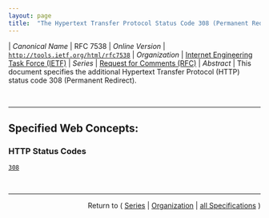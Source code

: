 ```yaml
---
layout: page
title:  "The Hypertext Transfer Protocol Status Code 308 (Permanent Redirect)"
---
```


| *Canonical Name* | RFC 7538
| *Online Version* | [`http://tools.ietf.org/html/rfc7538`](http://tools.ietf.org/html/rfc7538)
| *Organization* | [Internet Engineering Task Force (IETF)](..  "List of specification series by this organization")
| *Series* | [Request for Comments (RFC)](.  "List of specifications in this series")
| *Abstract* | This document specifies the additional Hypertext Transfer Protocol (HTTP) status code 308 (Permanent Redirect).

<br/>
<hr/>

## Specified Web Concepts:

### HTTP Status Codes

[`308`](/concepts/http-status-code/308 "The 308 (Permanent Redirect) status code indicates that the target resource has been assigned a new permanent URI and any future references to this resource ought to use one of the enclosed URIs.")



<br/>
<hr/>

<p style="text-align: right">Return to ( <a href="./">Series</a> | <a href="../">Organization</a> | <a href="../../">all Specifications</a> )</p>